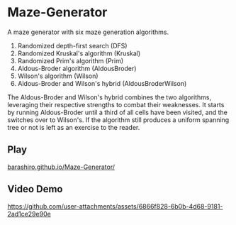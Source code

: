 # Maze-Generator
A maze generator with six maze generation algorithms.
1. Randomized depth-first search (DFS)
2. Randomized Kruskal's algorithm (Kruskal)
3. Randomized Prim's algorithm (Prim)
4. Aldous-Broder algorithm (AldousBroder)
5. Wilson's algorithm (Wilson)
6. Aldous-Broder and Wilson's hybrid (AldousBroderWilson)

The Aldous-Broder and Wilson's hybrid combines the two algorithms, 
leveraging their respective strengths to combat their weaknesses. 
It starts by running Aldous-Broder until a third of all cells have been visited, 
and the switches over to Wilson's. 
If the algorithm still produces a uniform spanning tree or not is left as an exercise to the reader.

## Play
[barashiro.github.io/Maze-Generator/](https://barashiro.github.io/Maze-Generator/)

## Video Demo
https://github.com/user-attachments/assets/6866f828-6b0b-4d68-9181-2ad1ce29e90e

